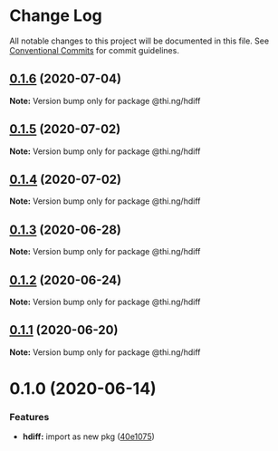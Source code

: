 # Change Log

All notable changes to this project will be documented in this file.
See [Conventional Commits](https://conventionalcommits.org) for commit guidelines.

## [0.1.6](https://github.com/thi-ng/umbrella/compare/@thi.ng/hdiff@0.1.5...@thi.ng/hdiff@0.1.6) (2020-07-04)

**Note:** Version bump only for package @thi.ng/hdiff





## [0.1.5](https://github.com/thi-ng/umbrella/compare/@thi.ng/hdiff@0.1.4...@thi.ng/hdiff@0.1.5) (2020-07-02)

**Note:** Version bump only for package @thi.ng/hdiff





## [0.1.4](https://github.com/thi-ng/umbrella/compare/@thi.ng/hdiff@0.1.3...@thi.ng/hdiff@0.1.4) (2020-07-02)

**Note:** Version bump only for package @thi.ng/hdiff





## [0.1.3](https://github.com/thi-ng/umbrella/compare/@thi.ng/hdiff@0.1.2...@thi.ng/hdiff@0.1.3) (2020-06-28)

**Note:** Version bump only for package @thi.ng/hdiff





## [0.1.2](https://github.com/thi-ng/umbrella/compare/@thi.ng/hdiff@0.1.1...@thi.ng/hdiff@0.1.2) (2020-06-24)

**Note:** Version bump only for package @thi.ng/hdiff





## [0.1.1](https://github.com/thi-ng/umbrella/compare/@thi.ng/hdiff@0.1.0...@thi.ng/hdiff@0.1.1) (2020-06-20)

**Note:** Version bump only for package @thi.ng/hdiff





# 0.1.0 (2020-06-14)


### Features

* **hdiff:** import as new pkg ([40e1075](https://github.com/thi-ng/umbrella/commit/40e10755ca520d5d850da98d07b40f9339310318))
